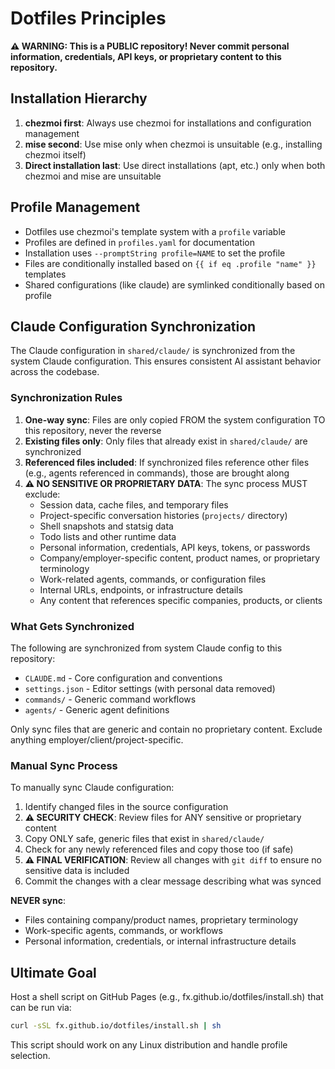 # Dotfiles Principles

**⚠️ WARNING: This is a PUBLIC repository! Never commit personal information, credentials, API keys, or proprietary content to this repository.**

## Installation Hierarchy

1. **chezmoi first**: Always use chezmoi for installations and configuration management
2. **mise second**: Use mise only when chezmoi is unsuitable (e.g., installing chezmoi itself)
3. **Direct installation last**: Use direct installations (apt, etc.) only when both chezmoi and mise are unsuitable

## Profile Management

- Dotfiles use chezmoi's template system with a `profile` variable
- Profiles are defined in `profiles.yaml` for documentation
- Installation uses `--promptString profile=NAME` to set the profile
- Files are conditionally installed based on `{{ if eq .profile "name" }}` templates
- Shared configurations (like claude) are symlinked conditionally based on profile

## Claude Configuration Synchronization

The Claude configuration in `shared/claude/` is synchronized from the system Claude configuration. This ensures consistent AI assistant behavior across the codebase.

### Synchronization Rules

1. **One-way sync**: Files are only copied FROM the system configuration TO this repository, never the reverse
2. **Existing files only**: Only files that already exist in `shared/claude/` are synchronized
3. **Referenced files included**: If synchronized files reference other files (e.g., agents referenced in commands), those are brought along
4. **⚠️ NO SENSITIVE OR PROPRIETARY DATA**: The sync process MUST exclude:
   - Session data, cache files, and temporary files
   - Project-specific conversation histories (`projects/` directory)
   - Shell snapshots and statsig data
   - Todo lists and other runtime data
   - Personal information, credentials, API keys, tokens, or passwords
   - Company/employer-specific content, product names, or proprietary terminology
   - Work-related agents, commands, or configuration files
   - Internal URLs, endpoints, or infrastructure details
   - Any content that references specific companies, products, or clients

### What Gets Synchronized

The following are synchronized from system Claude config to this repository:
- `CLAUDE.md` - Core configuration and conventions
- `settings.json` - Editor settings (with personal data removed)
- `commands/` - Generic command workflows
- `agents/` - Generic agent definitions

Only sync files that are generic and contain no proprietary content. Exclude anything employer/client/project-specific.

### Manual Sync Process

To manually sync Claude configuration:
1. Identify changed files in the source configuration
2. **⚠️ SECURITY CHECK**: Review files for ANY sensitive or proprietary content
3. Copy ONLY safe, generic files that exist in `shared/claude/`
4. Check for any newly referenced files and copy those too (if safe)
5. **⚠️ FINAL VERIFICATION**: Review all changes with `git diff` to ensure no sensitive data is included
6. Commit the changes with a clear message describing what was synced

**NEVER sync**:
- Files containing company/product names, proprietary terminology
- Work-specific agents, commands, or workflows
- Personal information, credentials, or internal infrastructure details

## Ultimate Goal

Host a shell script on GitHub Pages (e.g., fx.github.io/dotfiles/install.sh) that can be run via:
```bash
curl -sSL fx.github.io/dotfiles/install.sh | sh
```

This script should work on any Linux distribution and handle profile selection.